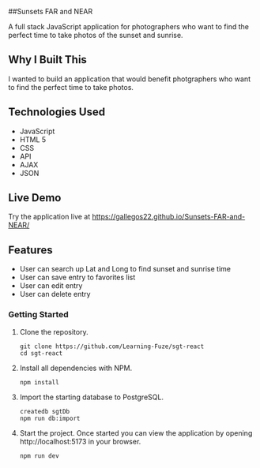 ##Sunsets FAR and NEAR

A full stack JavaScript application for photographers who want to find the perfect time to take photos of the sunset and sunrise.

## Why I Built This

I wanted to build an application that would benefit photgraphers who want to find the perfect time to take photos. 

## Technologies Used

- JavaScript
- HTML 5
- CSS
- API
- AJAX
- JSON

## Live Demo

Try the application live at https://gallegos22.github.io/Sunsets-FAR-and-NEAR/

## Features

- User can search up Lat and Long to find sunset and sunrise time
- User can save entry to favorites list
- User can edit entry
- User can delete entry

### Getting Started

1. Clone the repository.

    ```shell
    git clone https://github.com/Learning-Fuze/sgt-react
    cd sgt-react
    ```

1. Install all dependencies with NPM.

    ```shell
    npm install
    ```

1. Import the starting database to PostgreSQL.

    ```shell
    createdb sgtDb
    npm run db:import
    ```

1. Start the project. Once started you can view the application by opening http://localhost:5173 in your browser.

    ```shell
    npm run dev
    ```
